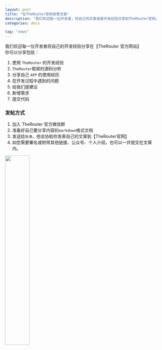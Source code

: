 ```yaml
---
layout: post
title: "在TheRouter官网发表文章"
description: "我们欢迎每一位开发者，将自己的文章或者开发经验分享到TheRouter官网。"
categories: docs

tag: "news"
---
```


我们欢迎每一位开发者将自己的开发经验分享在【TheRouter 官方网站】   
你可以分享包括：  

1. 使用 `TheRouter` 的开发经验  
2. `TheRouter`框架的源码分析
3. 分享自己 `APP` 的使用经历
4. 在开发过程中遇到的问题  
5. 给我们提建议  
6. 新增需求
7. 提交代码

### 发帖方式  

1. 加入 TheRouter 官方微信群
2. 准备好自己要分享内容的`markdown`格式文档
3. 发送给`张涛`，他会协助你发表自己的文章到【TheRouter官网】
4. 如您需要署名或附带其他链接、公众号、个人介绍，也可以一并提交在文章内。


<img src="https://kymjs.com/therouter/wx/therouter_wx.jpg" width="40%"/>